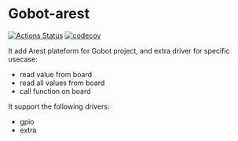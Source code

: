 # Gobot-arest

[![Actions Status](https://github.com/disaster37/gobot-arest/workflows/build/badge.svg)](https://github.com/disaster37/gobot-arest/actions)
[![codecov](https://codecov.io/gh/disaster37/gobot-arest/branch/master/graph/badge.svg)](https://codecov.io/gh/disaster37/gobot-arest)

It add Arest plateform for Gobot project, and extra driver for specific usecase:
  - read value from board
  - read all values from board
  - call function on board
  
It support the following drivers:
  - gpio
  - extra